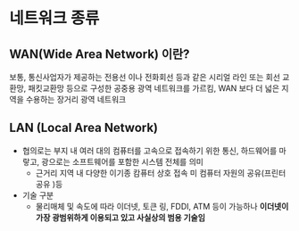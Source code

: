 
# 네트워크 종류

## WAN(Wide Area Network) 이란?
보통, 통신사업자가 제공하는 전용선 이나 전화회선 등과 같은 시리얼 라인 또는 회선 교환망, 패킷교환망 등으로 구성한 공중용 광역 네트워크를 가르킴, WAN 보다 더 넓은 지역을 수용하는 장거리 광역 네트워크

## LAN (Local Area Network)
* 협의로는 부지 내 여러 대의 컴퓨터를 고속으로 접속하기 위한 통신, 하드웨어를 마랗고, 광으로는 소프트웨어를 포함한 시스템 전체를 의미
  * 근거리 지역 내 다양한 이기종 캄퓨터 상호 접속 미 컴퓨터 자원의 공유(프린터 공유 )등
* 기술 구분
  * 물리매체 및 속도에 따라 이더넷, 토큰 링, FDDI, ATM 등이 가능하나 **이더넷이 가장 광범위하게 이용되고 있고 사실상의 범용 기술임**
